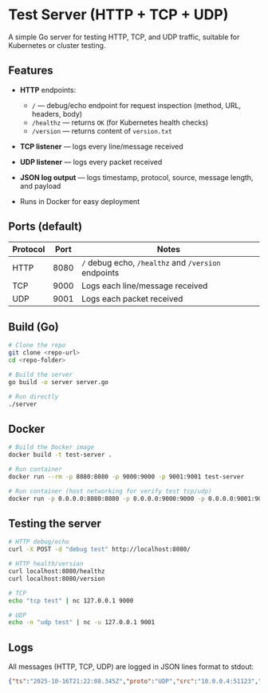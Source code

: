 # Test Server (HTTP + TCP + UDP)

A simple Go server for testing HTTP, TCP, and UDP traffic, suitable for Kubernetes or cluster testing.

## Features

* **HTTP** endpoints:

    * `/` — debug/echo endpoint for request inspection (method, URL, headers, body)
    * `/healthz` — returns `OK` (for Kubernetes health checks)
    * `/version` — returns content of `version.txt`
* **TCP listener** — logs every line/message received
* **UDP listener** — logs every packet received
* **JSON log output** — logs timestamp, protocol, source, message length, and payload
* Runs in Docker for easy deployment

## Ports (default)

| Protocol | Port | Notes                                               |
| -------- | ---- | --------------------------------------------------- |
| HTTP     | 8080 | `/` debug echo, `/healthz` and `/version` endpoints |
| TCP      | 9000 | Logs each line/message received                     |
| UDP      | 9001 | Logs each packet received                           |

## Build (Go)

```bash
# Clone the repo
git clone <repo-url>
cd <repo-folder>

# Build the server
go build -o server server.go

# Run directly
./server
```

## Docker

```bash
# Build the Docker image
docker build -t test-server .

# Run container
docker run --rm -p 8080:8080 -p 9000:9000 -p 9001:9001 test-server

# Run container (host networking for verify test tcp/udp)
docker run -p 0.0.0.0:8080:8080 -p 0.0.0.0:9000:9000 -p 0.0.0.0:9001:9001 test-app:0.1.2
```

## Testing the server

```bash
# HTTP debug/echo
curl -X POST -d "debug test" http://localhost:8080/

# HTTP health/version
curl localhost:8080/healthz
curl localhost:8080/version

# TCP
echo "tcp test" | nc 127.0.0.1 9000

# UDP
echo -n "udp test" | nc -u 127.0.0.1 9001
```

## Logs

All messages (HTTP, TCP, UDP) are logged in JSON lines format to stdout:

```json
{"ts":"2025-10-16T21:22:08.345Z","proto":"UDP","src":"10.0.0.4:51123","len":11,"text":"ping test","hex":"70696e672074657374"}
```

